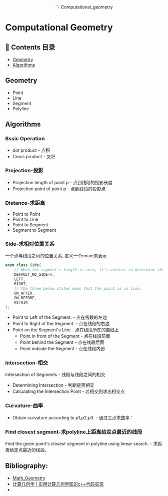<div align="center">
〽️ Computational_geometry
</div> 

# Computational Geometry 

## 📑 Contents 目录
* [Geometry](#Geometry)
* [Algorithms](#Algorithms)
<a id="Geometry"></a>
## Geometry
* Point
* Line
* Segment
* Polyline

<a id="Algorithms"></a>
## Algorithms
### Bssic Operation
  * dot product - 点积
  * Cross product - 叉积
### Projection-投影
  * Projection length of point p - 点到线段的投影长度
  * Projection point of point p - 点到线段的投影点
### Distance-求距离
  * Point to Point
  * Point to Line
  * Point to Segment
  * Segment to Segment 
### Side-求相对位置关系
一个点与线段之间的位置关系, 定义一个enum来表示
```cpp
enum class Side{
    // When the segment's length is zero, it's useless to determine the side, so we use DEFAULT_NO_SIDE to show.
    DEFAULT_NO_SIDE=0,
    LEFT,
    RIGHT,
    // The three below states mean that the point is in line.
    ON_AFTER,
    ON_BEFORE,
    WITHIN
};
```
* Point to Left of the Segment. - 点在线段的左边
* Point to Right of the Segment. - 点在线段的右边
* Point on the Segment's Line - 点在线段所在的直线上
  * Point in front of the Segment - 点在线段前面
  * Point behind the Segment - 点在线段后面
  * Point indside the Segment - 点在线段内部
### Intersection-相交
Intersection of Segments - 线段与线段之间的相交
  * Determining Intersection - 判断是否相交
  * Calculating the Intersection Point - 若相交则求出相交点
### Curvature-曲率
* Obtain curvature according to p1,p2,p3. - 通过三点求曲率：
### Find closest segment-求polyline上距离给定点最近的线段
Find the given point's closest segment in polyline using linear search. - 求距离给定点最近的线段。


## Bibliography: 
* <a href="https://github.com/CHH3213/Math_Geometry">Math_Geometry</a>
* <a href="https://blog.csdn.net/weixin_42301220/article/details/135439512">计算几何学 | 实用计算几何学知识c++代码实现</a>
* 

  

